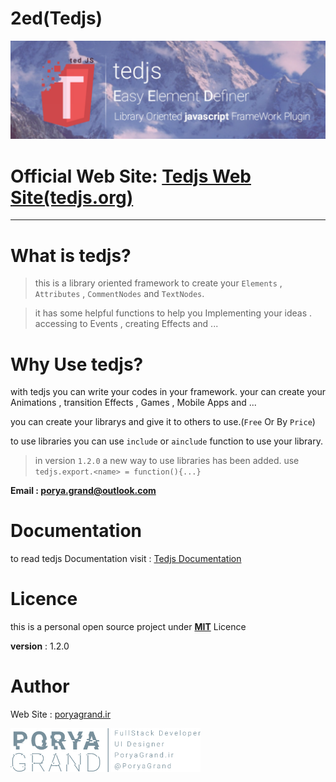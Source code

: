 # 2ed(Tedjs)

![Easy Element Definer](./header.png)


# Official Web Site: [Tedjs Web Site(tedjs.org)](https://tedjs.org)
-----------------------------
# What is tedjs?
> this is a library oriented framework to create your `Elements` , `Attributes` , `CommentNodes` and `TextNodes`.

> it has some helpful functions to help you Implementing your ideas . accessing to Events , creating Effects and ...

# Why Use tedjs?
with tedjs you can write your codes in your framework.
your can create your Animations , transition Effects , Games , Mobile Apps and ...

you can create your librarys and give it to others to use.(`Free` Or By `Price`)


to use libraries you can use `include` or `ainclude` function to use your library.

> in version `1.2.0` a new way to use libraries has been added.
> use `tedjs.export.<name> = function(){...}`

**Email : porya.grand@outlook.com**

# Documentation
to read tedjs Documentation visit : [Tedjs Documentation](https://doc.tedjs.org/)


# Licence
this is a personal open source project under [**MIT**](https://github.com/poryagrand/tedjs/blob/master/LICENSE) Licence

**version** : 1.2.0

# Author

Web Site : [poryagrand.ir](http://poryagrand.ir)

<img src="./plogo.png" data-canonical-src="./plogo.png" style="width: auto;height: 70px;" height="70px"/>

